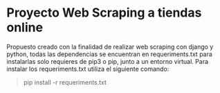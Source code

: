 # Proyecto Web Scraping a tiendas online
Propuesto creado con la finalidad de realizar web scraping con django y 
python, todas las dependencias se encuentran en requeriments.txt para 
instalarlas solo requieres de pip3 o pip, junto a un entorno virtual.
Para instalar los requeriments.txt utiliza el siguiente comando:

> pip install -r requeriments.txt

